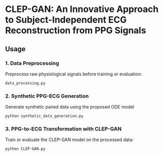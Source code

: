 # CLEP-GAN: An Innovative Approach to Subject-Independent ECG Reconstruction from PPG Signals

## Usage

### 1. Data Preprocessing
Preprocess raw physiological signals before training or evaluation:

```bash
data_processing.py
```

### 2. Synthetic PPG-ECG Generation
Generate synthetic paired data using the proposed ODE model

```bash
python synthetic_data_generation.py
```
### 3. PPG-to-ECG Transformation with CLEP-GAN
Train or evaluate the CLEP-GAN model on the processed data:

```bash
python CLEP-GAN.py
```

